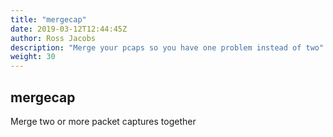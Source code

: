 ```yaml
---
title: "mergecap"
date: 2019-03-12T12:44:45Z
author: Ross Jacobs
description: "Merge your pcaps so you have one problem instead of two"
weight: 30
---
```


## mergecap

Merge two or more packet captures together
